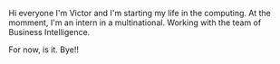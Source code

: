Hi everyone
I'm Victor and I'm starting my life in the computing.
At the momment, I'm an intern in a multinational. Working with the team of Business Intelligence.

For now, is it. 
Bye!!
